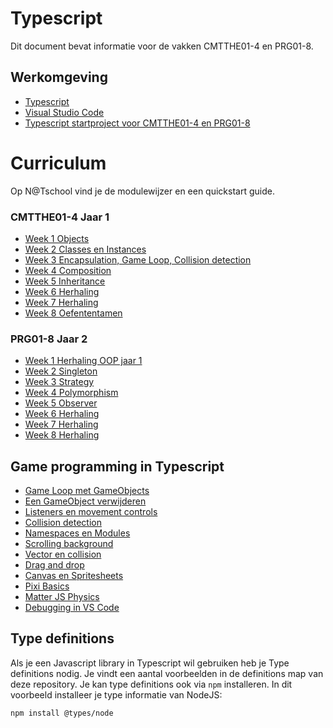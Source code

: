 # Typescript

Dit document bevat informatie voor de vakken CMTTHE01-4 en PRG01-8. 

## Werkomgeving

- [Typescript](https://www.typescriptlang.org)
- [Visual Studio Code](https://code.visualstudio.com)
- [Typescript startproject voor CMTTHE01-4 en PRG01-8](https://github.com/HR-CMGT/Typescript-startproject)

# Curriculum

Op N@Tschool vind je de modulewijzer en een quickstart guide.

### CMTTHE01-4 Jaar 1
- [Week 1 Objects](https://github.com/HR-CMGT/CMTTHE04-Week1-oefening1)
- [Week 2 Classes en Instances](https://github.com/HR-CMGT/CMTTHE04-Week2-oefening1)
- [Week 3 Encapsulation, Game Loop, Collision detection]()
- [Week 4 Composition]()
- [Week 5 Inheritance]()
- [Week 6 Herhaling]()
- [Week 7 Herhaling]()
- [Week 8 Oefententamen]()

### PRG01-8 Jaar 2
- [Week 1 Herhaling OOP jaar 1]()
- [Week 2 Singleton]()
- [Week 3 Strategy]()
- [Week 4 Polymorphism]()
- [Week 5 Observer]()
- [Week 6 Herhaling]()
- [Week 7 Herhaling]()
- [Week 8 Herhaling]()

## Game programming in Typescript

- [Game Loop met GameObjects](snippets/game.md)
- [Een GameObject verwijderen](snippets/remove.md)
- [Listeners en movement controls](snippets/listeners.md)
- [Collision detection](snippets/collision.md)
- [Namespaces en Modules](snippets/namespace.md)
- [Scrolling background](snippets/scrolling.md)
- [Vector en collision](snippets/vector.md)
- [Drag and drop](snippets/drag.md)
- [Canvas en Spritesheets](snippets/canvas.md)
- [Pixi Basics](snippets/pixi.md)
- [Matter JS Physics](snippets/matter.md)
- [Debugging in VS Code](snippets/debug.md)

## Type definitions

Als je een Javascript library in Typescript wil gebruiken heb je Type definitions nodig. Je vindt een aantal voorbeelden in de definitions map van deze repository. Je kan type definitions ook via `npm` installeren. In dit voorbeeld installeer je type informatie van NodeJS:

`npm install @types/node`

